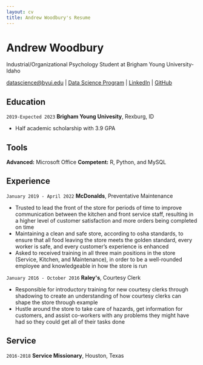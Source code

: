 ```yaml
---
layout: cv
title: Andrew Woodbury's Resume
---
```

# Andrew Woodbury
Industrial/Organizational Psychology Student at Brigham Young University-Idaho

<div id="webaddress">
<a href="datascience@byui.edu">datascience@byui.edu</a>
| <a href="https://byuidatascience.github.io/development.html">Data Science Program</a>
| <a href="https://www.linkedin.com/groups/13537407/">LinkedIn</a>
| <a href="https://github.com/byuids-resumes">GitHub</a>
</div>

<!-- https://www.monique.tech/the-art-of-markdown -->

## Education

`2019-Expected 2023`
__Brigham Young Univesity__,  Rexburg, ID

- Half academic scholarship with 3.9 GPA

## Tools
__Advanced:__ Microsoft Office 
__Competent:__ R, Python, and MySQL


## Experience


`January 2019 - April 2022`
__McDonalds__, Preventative Maintenance

-	Trusted to lead the front of the store for periods of time to improve communication between the kitchen and front service staff, resulting in a higher level of customer satisfaction and more orders being completed on time 
-	Maintaining a clean and safe store, according to osha standards, to ensure that all food leaving the store meets the golden standard, every worker is safe, and every customer’s experience is enhanced
-	Asked to received training in all three main positions in the store (Service, Kitchen, and Maintenance), in order to be a well-rounded employee and knowledgeable in how the store is run


`January 2016 - October 2016`
__Raley's__, Courtesy Clerk

-	Responsible for introductory training for new courtesy clerks through shadowing to create an understanding of how courtesy clerks can shape the store through example
-	Hustle around the store to take care of hazards, get information for customers, and assist co-workers with any problems they might have had so they could get all of their tasks done


## Service

`2016-2018`
__Service Missionary__, Houston, Texas



<!-- ### Footer

Last updated: May 2013 -->


